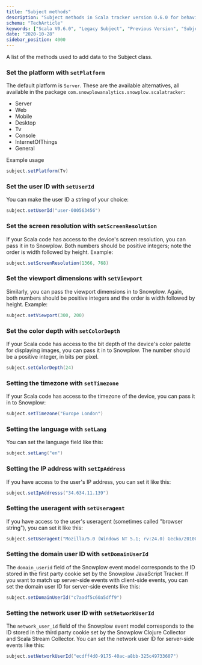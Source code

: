 ```yaml
---
title: "Subject methods"
description: "Subject methods in Scala tracker version 0.6.0 for behavioral event context configuration."
schema: "TechArticle"
keywords: ["Scala V0.6.0", "Legacy Subject", "Previous Version", "Subject Methods", "Deprecated Subject", "Legacy Context"]
date: "2020-10-28"
sidebar_position: 4000
---
```


A list of the methods used to add data to the Subject class.

### Set the platform with `setPlatform`

The default platform is `Server`. These are the available alternatives, all available in the package `com.snowplowanalytics.snowplow.scalatracker`:

- Server
- Web
- Mobile
- Desktop
- Tv
- Console
- InternetOfThings
- General

Example usage

```scala
subject.setPlatform(Tv)
```

### Set the user ID with `setUserId`

You can make the user ID a string of your choice:

```scala
subject.setUserId("user-000563456")
```

### Set the screen resolution with `setScreenResolution`

If your Scala code has access to the device's screen resolution, you can pass it in to Snowplow. Both numbers should be positive integers; note the order is width followed by height. Example:

```scala
subject.setScreenResolution(1366, 768)
```

### Set the viewport dimensions with `setViewport`

Similarly, you can pass the viewport dimensions in to Snowplow. Again, both numbers should be positive integers and the order is width followed by height. Example:

```scala
subject.setViewport(300, 200)
```

### Set the color depth with `setColorDepth`

If your Scala code has access to the bit depth of the device's color palette for displaying images, you can pass it in to Snowplow. The number should be a positive integer, in bits per pixel.

```scala
subject.setColorDepth(24)
```

### Setting the timezone with `setTimezone`

If your Scala code has access to the timezone of the device, you can pass it in to Snowplow:

```scala
subject.setTimezone("Europe London")
```

### Setting the language with `setLang`

You can set the language field like this:

```scala
subject.setLang("en")
```

### Setting the IP address with `setIpAddress`

If you have access to the user's IP address, you can set it like this:

```scala
subject.setIpAddresss("34.634.11.139")
```

### Setting the useragent with `setUseragent`

If you have access to the user's useragent (sometimes called "browser string"), you can set it like this:

```scala
subject.setUseragent("Mozilla/5.0 (Windows NT 5.1; rv:24.0) Gecko/20100101 Firefox/24.0")
```

### Setting the domain user ID with `setDomainUserId`

The `domain_userid` field of the Snowplow event model corresponds to the ID stored in the first party cookie set by the Snowplow JavaScript Tracker. If you want to match up server-side events with client-side events, you can set the domain user ID for server-side events like this:

```scala
subject.setDomainUserId("c7aadf5c60a5dff9")
```

### Setting the network user ID with `setNetworkUserId`

The `network_user_id` field of the Snowplow event model corresponds to the ID stored in the third party cookie set by the Snowplow Clojure Collector and Scala Stream Collector. You can set the network user ID for server-side events like this:

```scala
subject.setNetworkUserId("ecdff4d0-9175-40ac-a8bb-325c49733607")
```
